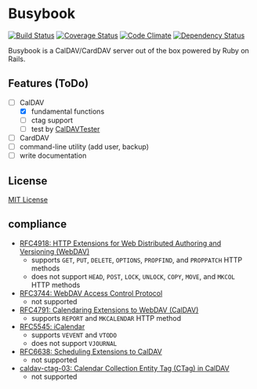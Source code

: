 Busybook
========
[![Build Status](https://travis-ci.org/nuta/busybook.svg?branch=master)](https://travis-ci.org/nuta/busybook)
[![Coverage Status](https://coveralls.io/repos/nuta/busybook/badge.svg?branch=master&service=github)](https://coveralls.io/github/nuta/busybook?branch=master)
[![Code Climate](https://codeclimate.com/github/nuta/busybook/badges/gpa.svg)](https://codeclimate.com/github/nuta/busybook)
[![Dependency Status](https://gemnasium.com/nuta/busybook.svg)](https://gemnasium.com/nuta/busybook)

Busybook is a CalDAV/CardDAV server out of the box powered by Ruby on Rails.

## Features (ToDo)
- [ ] CalDAV
  - [x] fundamental functions
  - [ ] ctag support
  - [ ] test by [CalDAVTester](http://calendarserver.org/wiki/CalDAVTester)
- [ ] CardDAV
- [ ] command-line utility (add user, backup)
- [ ] write documentation

## License
[MIT License](http://opensource.org/licenses/mit-license.php)

## compliance
- [RFC4918: HTTP Extensions for Web Distributed Authoring and Versioning (WebDAV)](http://tools.ietf.org/html/rfc4918)
  - supports `GET`, `PUT`, `DELETE`, `OPTIONS`, `PROPFIND`, and `PROPPATCH` HTTP methods
  - does not support `HEAD`, `POST`, `LOCK`, `UNLOCK`, `COPY`, `MOVE`, and `MKCOL` HTTP methods
- [RFC3744: WebDAV Access Control Protocol](https://tools.ietf.org/html/rfc3744)
  - not supported
- [RFC4791: Calendaring Extensions to WebDAV (CalDAV)](http://tools.ietf.org/html/rfc4791)
  - supports `REPORT` and `MKCALENDAR` HTTP method
- [RFC5545: iCalendar](http://tools.ietf.org/html/rfc5545)
  - supports `VEVENT` and `VTODO`
  - does not support `VJOURNAL`
- [RFC6638: Scheduling Extensions to CalDAV](http://tools.ietf.org/html/rfc6638)
  - not supported
- [caldav-ctag-03: Calendar Collection Entity Tag (CTag) in CalDAV](https://trac.calendarserver.org/browser/CalendarServer/trunk/doc/Extensions/caldav-ctag.txt)
  - not supported
